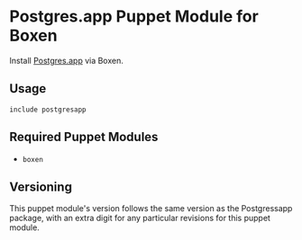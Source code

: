 # Postgres.app Puppet Module for Boxen

Install [Postgres.app](http://postgresapp.com/) via Boxen.

## Usage

```puppet
include postgresapp
```

## Required Puppet Modules

* `boxen`

## Versioning

This puppet module's version follows the same version as the Postgressapp package, with an extra digit for any particular revisions for this puppet module.
